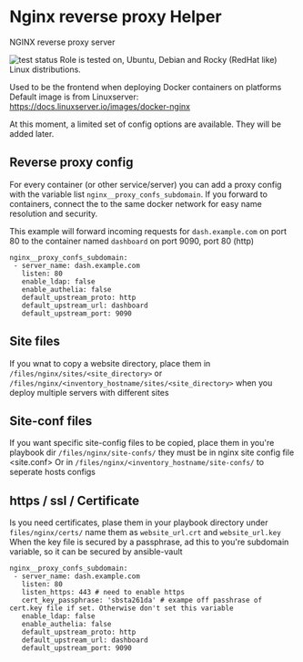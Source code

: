 # Nginx reverse proxy Helper
NGINX reverse proxy server

![test status](https://github.com/bsmeding/ansible_role_nginx_docker/actions/workflows/ci.yml/badge.svg) 
Role is tested on, Ubuntu, Debian and Rocky (RedHat like) Linux distributions.

Used to be the frontend when deploying Docker containers on platforms
Default image is from Linuxserver: https://docs.linuxserver.io/images/docker-nginx

At this moment, a limited set of config options are available. They will be added later.

## Reverse proxy config

For every container (or other service/server) you can add a proxy config with the variable list `nginx__proxy_confs_subdomain`. If you forward to containers, connect the to the same docker network for easy name resolution and security.

This example will forward incoming requests for `dash.example.com` on port 80 to the container named `dashboard` on port 9090, port 80 (http)
```
nginx__proxy_confs_subdomain:
 - server_name: dash.example.com
   listen: 80
   enable_ldap: false
   enable_authelia: false
   default_upstream_proto: http
   default_upstream_url: dashboard
   default_upstream_port: 9090
```

## Site files
If you wnat to copy a website directory, place them in `/files/nginx/sites/<site_directory>`
or `/files/nginx/<inventory_hostname/sites/<site_directory>` when you deploy multiple servers with different sites


## Site-conf files
If you want specific site-config files to be copied, place them in you're playbook dir `/files/nginx/site-confs/` they must be in nginx site config file <site.conf>
Or in `/files/nginx/<inventory_hostname/site-confs/` to seperate hosts configs

## https / ssl / Certificate
Is you need certificates, plase them in your playbook directory under `files/nginx/certs/` name them as `website_url.crt` and `website_url.key`
When the key file is secured by a passphrase, ad this to you're subdomain variable, so it can be secured by ansible-vault

```
nginx__proxy_confs_subdomain:
 - server_name: dash.example.com
   listen: 80
   listen_https: 443 # need to enable https
   cert_key_passphrase: 'sbsta261da' # exampe off passhrase of cert.key file if set. Otherwise don't set this variable
   enable_ldap: false
   enable_authelia: false
   default_upstream_proto: http
   default_upstream_url: dashboard
   default_upstream_port: 9090
```